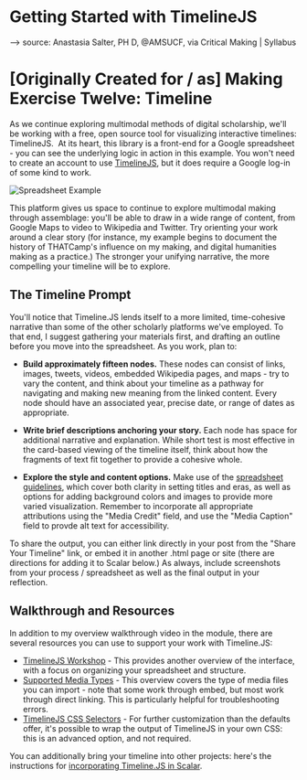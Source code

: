 # Getting Started with TimelineJS
  --> source: Anastasia Salter, PH D, @AMSUCF, via Critical Making | Syllabus

# [Originally Created for / as] Making Exercise Twelve: Timeline

As we continue exploring multimodal methods of digital scholarship, we'll be working with a free, open source tool for visualizing interactive timelines: TimelineJS.  At its heart, this library is a front-end for a Google spreadsheet - you can see the underlying logic in action in this example. You won't need to create an account to use [TimelineJS](http://timeline.knightlab.com/), but it does require a Google log-in of some kind to work.

![Spreadsheet Example](../img/timeline.png)

This platform gives us space to continue to explore multimodal making through assemblage: you'll be able to draw in a wide range of content, from Google Maps to video to Wikipedia and Twitter. Try orienting your work around a clear story (for instance, my example begins to document the history of THATCamp's influence on my making, and digital humanities making as a practice.) The stronger your unifying narrative, the more compelling your timeline will be to explore.

## The Timeline Prompt

You'll notice that Timeline.JS lends itself to a more limited, time-cohesive narrative than some of the other scholarly platforms we've employed. To that end, I suggest gathering your materials first, and drafting an outline before you move into the spreadsheet. As you work, plan to:

- **Build approximately fifteen nodes.** These nodes can consist of links, images, tweets, videos, embedded Wikipedia pages, and maps - try to vary the content, and think about your timeline as a pathway for navigating and making new meaning from the linked content. Every node should have an associated year, precise date, or range of dates as appropriate.

- **Write brief descriptions anchoring your story.** Each node has space for additional narrative and explanation. While short test is most effective in the card-based viewing of the timeline itself, think about how the fragments of text fit together to provide a cohesive whole.

- **Explore the style and content options.** Make use of the [spreadsheet guidelines](http://timeline.knightlab.com/docs/using-spreadsheets.html), which cover both clarity in setting titles and eras, as well as options for adding background colors and images to provide more varied visualization. Remember to incorporate all appropriate attributions using the "Media Credit" field, and use the "Media Caption" field to provde alt text for accessibility.

To share the output, you can either link directly in your post from the "Share Your Timeline" link, or embed it in another .html page or site (there are directions for adding it to Scalar below.) As always, include screenshots from your process / spreadsheet as well as the final output in your reflection.

## Walkthrough and Resources

In addition to my overview walkthrough video in the module, there are several resources you can use to support your work with Timeline.JS:

- [TimelineJS Workshop](https://www.youtube.com/watch?v=lKMSR9IUTsA) - This provides another overview of the interface, with a focus on organizing your spreadsheet and structure.
- [Supported Media Types](http://timeline.knightlab.com/docs/media-types.html) - This overview covers the type of media files you can import - note that some work through embed, but most work through direct linking. This is particularly helpful for troubleshooting errors.
- [TimelineJS CSS Selectors](http://timeline.knightlab.com/docs/overriding-styles.html) - For further customization than the defaults offer, it's possible to wrap the output of TimelineJS in your own CSS: this is an advanced option, and not required.

You can additionally bring your timeline into other projects: here's the instructions for [incorporating Timeline.JS in Scalar](https://scalar.usc.edu/works/guide2/timeline-widget).
